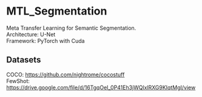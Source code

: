 # MTL_Segmentation
Meta Transfer Learning for Semantic Segmentation.<br/> Architecture: U-Net<br/> Framework: PyTorch with Cuda

## Datasets
COCO: https://github.com/nightrome/cocostuff<br/>
FewShot: https://drive.google.com/file/d/16TgqOeI_0P41Eh3jWQlxlRXG9KIqtMgI/view
